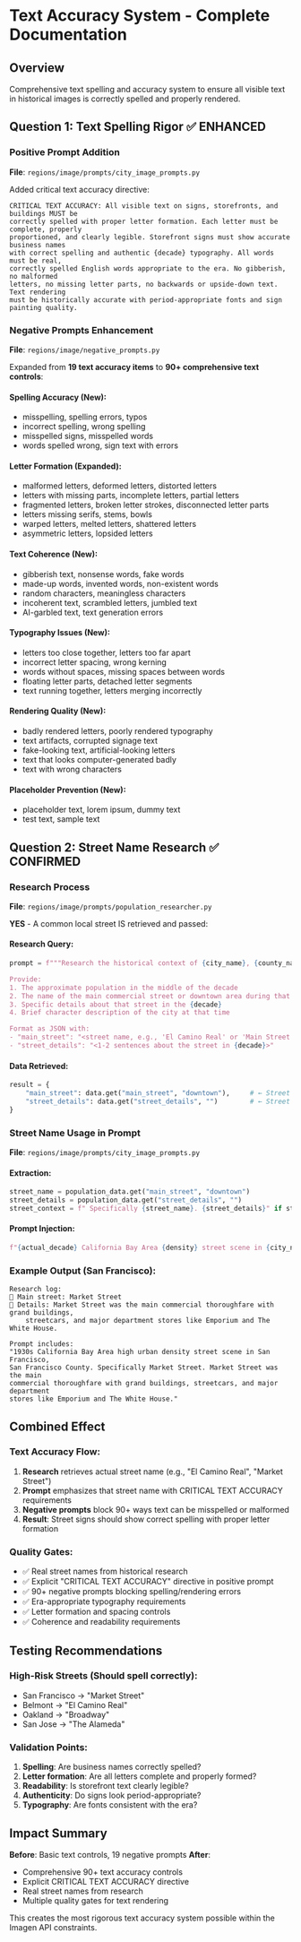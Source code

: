 # Text Accuracy System - Complete Documentation

## Overview
Comprehensive text spelling and accuracy system to ensure all visible text in historical images is correctly spelled and properly rendered.

## Question 1: Text Spelling Rigor ✅ ENHANCED

### Positive Prompt Addition
**File**: `regions/image/prompts/city_image_prompts.py`

Added critical text accuracy directive:
```
CRITICAL TEXT ACCURACY: All visible text on signs, storefronts, and buildings MUST be 
correctly spelled with proper letter formation. Each letter must be complete, properly 
proportioned, and clearly legible. Storefront signs must show accurate business names 
with correct spelling and authentic {decade} typography. All words must be real, 
correctly spelled English words appropriate to the era. No gibberish, no malformed 
letters, no missing letter parts, no backwards or upside-down text. Text rendering 
must be historically accurate with period-appropriate fonts and sign painting quality.
```

### Negative Prompts Enhancement
**File**: `regions/image/negative_prompts.py`

Expanded from **19 text accuracy items** to **90+ comprehensive text controls**:

#### Spelling Accuracy (New):
- misspelling, spelling errors, typos
- incorrect spelling, wrong spelling
- misspelled signs, misspelled words
- words spelled wrong, sign text with errors

#### Letter Formation (Expanded):
- malformed letters, deformed letters, distorted letters
- letters with missing parts, incomplete letters, partial letters
- fragmented letters, broken letter strokes, disconnected letter parts
- letters missing serifs, stems, bowls
- warped letters, melted letters, shattered letters
- asymmetric letters, lopsided letters

#### Text Coherence (New):
- gibberish text, nonsense words, fake words
- made-up words, invented words, non-existent words
- random characters, meaningless characters
- incoherent text, scrambled letters, jumbled text
- AI-garbled text, text generation errors

#### Typography Issues (New):
- letters too close together, letters too far apart
- incorrect letter spacing, wrong kerning
- words without spaces, missing spaces between words
- floating letter parts, detached letter segments
- text running together, letters merging incorrectly

#### Rendering Quality (New):
- badly rendered letters, poorly rendered typography
- text artifacts, corrupted signage text
- fake-looking text, artificial-looking letters
- text that looks computer-generated badly
- text with wrong characters

#### Placeholder Prevention (New):
- placeholder text, lorem ipsum, dummy text
- test text, sample text

## Question 2: Street Name Research ✅ CONFIRMED

### Research Process
**File**: `regions/image/prompts/population_researcher.py`

**YES** - A common local street IS retrieved and passed:

#### Research Query:
```python
prompt = f"""Research the historical context of {city_name}, {county_name}, California during the {decade}.

Provide:
1. The approximate population in the middle of the decade
2. The name of the main commercial street or downtown area during that era  # ← Street name
3. Specific details about that street in the {decade}                      # ← Street details
4. Brief character description of the city at that time

Format as JSON with:
- "main_street": "<street name, e.g., 'El Camino Real' or 'Main Street'>"
- "street_details": "<1-2 sentences about the street in {decade}>"
```

#### Data Retrieved:
```python
result = {
    "main_street": data.get("main_street", "downtown"),     # ← Street name
    "street_details": data.get("street_details", "")        # ← Street context
}
```

### Street Name Usage in Prompt
**File**: `regions/image/prompts/city_image_prompts.py`

#### Extraction:
```python
street_name = population_data.get("main_street", "downtown")
street_details = population_data.get("street_details", "")
street_context = f" Specifically {street_name}. {street_details}" if street_details else f" on {street_name}"
```

#### Prompt Injection:
```python
f"{actual_decade} California Bay Area {density} street scene in {city_name}, {county_name}.{street_context}"
```

### Example Output (San Francisco):
```
Research log:
📍 Main street: Market Street
📝 Details: Market Street was the main commercial thoroughfare with grand buildings, 
    streetcars, and major department stores like Emporium and The White House.

Prompt includes:
"1930s California Bay Area high urban density street scene in San Francisco, 
San Francisco County. Specifically Market Street. Market Street was the main 
commercial thoroughfare with grand buildings, streetcars, and major department 
stores like Emporium and The White House."
```

## Combined Effect

### Text Accuracy Flow:
1. **Research** retrieves actual street name (e.g., "El Camino Real", "Market Street")
2. **Prompt** emphasizes that street name with CRITICAL TEXT ACCURACY requirements
3. **Negative prompts** block 90+ ways text can be misspelled or malformed
4. **Result**: Street signs should show correct spelling with proper letter formation

### Quality Gates:
- ✅ Real street names from historical research
- ✅ Explicit "CRITICAL TEXT ACCURACY" directive in positive prompt
- ✅ 90+ negative prompts blocking spelling/rendering errors
- ✅ Era-appropriate typography requirements
- ✅ Letter formation and spacing controls
- ✅ Coherence and readability requirements

## Testing Recommendations

### High-Risk Streets (Should spell correctly):
- San Francisco → "Market Street"
- Belmont → "El Camino Real"
- Oakland → "Broadway"
- San Jose → "The Alameda"

### Validation Points:
1. **Spelling**: Are business names correctly spelled?
2. **Letter formation**: Are all letters complete and properly formed?
3. **Readability**: Is storefront text clearly legible?
4. **Authenticity**: Do signs look period-appropriate?
5. **Typography**: Are fonts consistent with the era?

## Impact Summary

**Before**: Basic text controls, 19 negative prompts
**After**: 
- Comprehensive 90+ text accuracy controls
- Explicit CRITICAL TEXT ACCURACY directive
- Real street names from research
- Multiple quality gates for text rendering

This creates the most rigorous text accuracy system possible within the Imagen API constraints.
